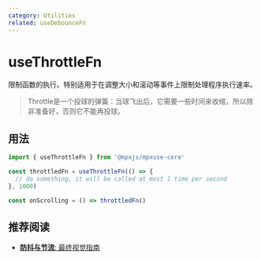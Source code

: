 ```yaml
---
category: Utilities
related: useDebounceFn
---
```


# useThrottleFn

限制函数的执行。特别适用于在调整大小和滚动等事件上限制处理程序执行速率。
> 
> Throttle是一个投球的弹簧：当球飞出后，它需要一些时间来收缩，所以除非准备好，否则它不能再投球。

## 用法

```js
import { useThrottleFn } from '@mpxjs/mpxuse-core'

const throttledFn = useThrottleFn(() => {
  // do something, it will be called at most 1 time per second
}, 1000)

const onScrolling = () => throttledFn()
```

## 推荐阅读

- [**防抖与节流**: 最终视觉指南](https://redd.one/blog/debounce-vs-throttle)
